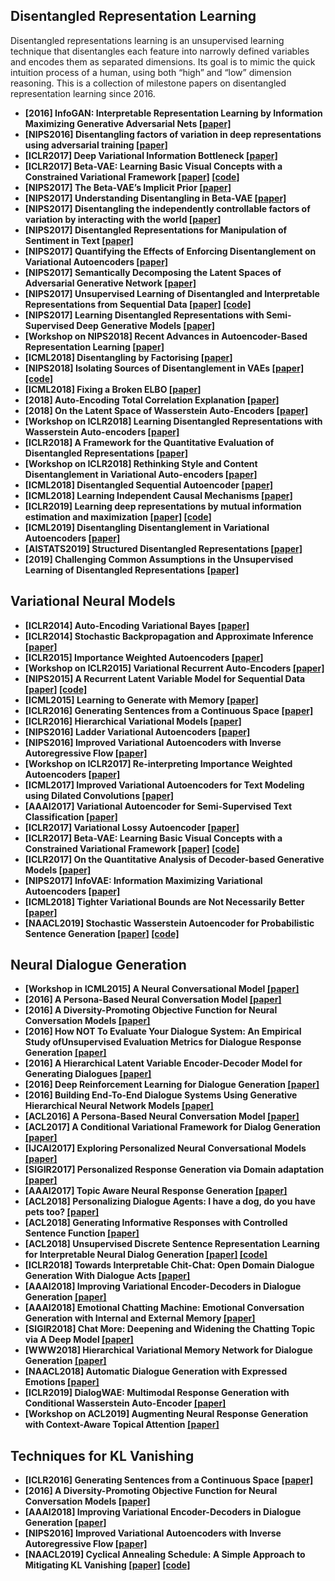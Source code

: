 ## Disentangled Representation Learning

Disentangled representations learning is an unsupervised learning technique that disentangles each feature into narrowly defined variables and encodes them as separated dimensions.
Its goal is to mimic the quick intuition process of a human, using both “high” and “low” dimension reasoning.
This is a collection of milestone papers on disentangled representation learning since 2016.

* **[2016] InfoGAN: Interpretable Representation Learning by Information Maximizing Generative Adversarial Nets [[paper]](https://arxiv.org/pdf/1606.03657v1.pdf)**
* **[NIPS2016] Disentangling factors of variation in deep representations using adversarial training [[paper]](https://arxiv.org/pdf/1611.03383.pdf)**
* **[ICLR2017] Deep Variational Information Bottleneck [[paper]](https://arxiv.org/abs/1612.00410)**
* **[ICLR2017] Beta-VAE: Learning Basic Visual Concepts with a Constrained Variational Framework [[paper]](https://openreview.net/forum?id=Sy2fzU9gl) [[code]](https://github.com/katalinic/betaVAE)**
* **[NIPS2017] The Beta-VAE’s Implicit Prior [[paper]](http://bayesiandeeplearning.org/2017/papers/66.pdf)**
* **[NIPS2017] Understanding Disentangling in Beta-VAE [[paper]](https://arxiv.org/pdf/1804.03599.pdf)**
* **[NIPS2017] Disentangling the independently controllable factors of variation by interacting with the world [[paper]](https://arxiv.org/pdf/1802.09484.pdf)**
* **[NIPS2017] Disentangled Representations for Manipulation of Sentiment in Text [[paper]](http://www.kageback.se/2017/12/09/disentangled-representations-for-manipulation-of-sentiment-in-text/)**
* **[NIPS2017] Quantifying the Effects of Enforcing Disentanglement on Variational Autoencoders [[paper]](https://arxiv.org/abs/1711.09159)**
* **[NIPS2017] Semantically Decomposing the Latent Spaces of Adversarial Generative Network [[paper]](https://arxiv.org/abs/1705.07904)**
* **[NIPS2017] Unsupervised Learning of Disentangled and Interpretable Representations from Sequential Data [[paper]](https://arxiv.org/pdf/1709.07902.pdf) [[code]](https://github.com/wnhsu/ScalableFHVAE)**
* **[NIPS2017] Learning Disentangled Representations with Semi-Supervised Deep Generative Models [[paper]](https://arxiv.org/pdf/1706.00400.pdf)**
* **[Workshop on NIPS2018] Recent Advances in Autoencoder-Based Representation Learning [[paper]](http://bayesiandeeplearning.org/2018/papers/151.pdf?fbclid=IwAR0AKPuAsCFFsTCJ52o6-BkJebR9UuURnesksd1wf5QfLvuU2LBetc7moKc)**
* **[ICML2018] Disentangling by Factorising [[paper]](https://arxiv.org/pdf/1802.05983.pdf)**
* **[NIPS2018] Isolating Sources of Disentanglement in VAEs [[paper]](https://arxiv.org/pdf/1802.04942v5.pdf) [[code]](https://github.com/rtqichen/beta-tcvae)**
* **[ICML2018] Fixing a Broken ELBO [[paper]](https://arxiv.org/pdf/1711.00464.pdf)**
* **[2018] Auto-Encoding Total Correlation Explanation [[paper]](https://arxiv.org/pdf/1802.05822v1.pdf)**
* **[2018] On the Latent Space of Wasserstein Auto-Encoders [[paper]](https://arxiv.org/pdf/1802.03761.pdf)**
* **[Workshop on ICLR2018] Learning Disentangled Representations with Wasserstein Auto-encoders [[paper]](https://openreview.net/pdf?id=Hy79-UJPM)**
* **[ICLR2018] A Framework for the Quantitative Evaluation of Disentangled Representations [[paper]](https://openreview.net/pdf?id=By-7dz-AZ)**
* **[Workshop on ICLR2018] Rethinking Style and Content Disentanglement in Variational Auto-encoders [[paper]](https://openreview.net/pdf?id=B1rQtwJDG)**
* **[ICML2018] Disentangled Sequential Autoencoder [[paper]](https://arxiv.org/pdf/1803.02991.pdf)**
* **[ICML2018] Learning Independent Causal Mechanisms [[paper]](https://arxiv.org/pdf/1712.00961.pdf)**
* **[ICLR2019] Learning deep representations by mutual information estimation and maximization [[paper]](https://arxiv.org/abs/1808.06670) [[code]](https://github.com/rdevon/DIM)**
* **[ICML2019] Disentangling Disentanglement in Variational Autoencoders [[paper]](https://arxiv.org/pdf/1812.02833v3.pdf)**
* **[AISTATS2019] Structured Disentangled Representations [[paper]](https://arxiv.org/pdf/1804.02086.pdf)**
* **[2019] Challenging Common Assumptions in the Unsupervised Learning of Disentangled Representations [[paper]](https://arxiv.org/pdf/1811.12359v3.pdf)**



## Variational Neural Models 

* **[ICLR2014] Auto-Encoding Variational Bayes [[paper]](https://arxiv.org/pdf/1312.6114.pdf)**
* **[ICLR2014] Stochastic Backpropagation and Approximate Inference [[paper]](http://proceedings.mlr.press/v32/rezende14.pdf)**
* **[ICLR2015] Importance Weighted Autoencoders [[paper]](https://arxiv.org/abs/1509.00519)**
* **[Workshop on ICLR2015] Variational Recurrent Auto-Encoders [[paper]](https://arxiv.org/abs/1412.6581)**
* **[NIPS2015] A Recurrent Latent Variable Model for Sequential Data [[paper]](http://arxiv.org/abs/1506.02216) [[code]](https://github.com/jych/nips2015_vrnn)**
* **[ICML2015] Learning to Generate with Memory [[paper]](https://arxiv.org/pdf/1602.07416.pdf)**
* **[ICLR2016] Generating Sentences from a Continuous Space [[paper]](https://arxiv.org/abs/1511.06349)**
* **[ICLR2016] Hierarchical Variational Models [[paper]](https://arxiv.org/pdf/1511.02386.pdf)**
* **[NIPS2016] Ladder Variational Autoencoders [[paper]](https://arxiv.org/pdf/1602.02282.pdf)**
* **[NIPS2016] Improved Variational Autoencoders with Inverse Autoregressive Flow [[paper]](https://papers.nips.cc/paper/6581-improved-variational-inference-with-inverse-autoregressive-flow.pdf)**
* **[Workshop on ICLR2017] Re-interpreting Importance Weighted Autoencoders [[paper]](https://openreview.net/pdf?id=Syw2ZgrFx)**
* **[ICML2017] Improved Variational Autoencoders for Text Modeling using Dilated Convolutions [[paper]](https://arxiv.org/abs/1702.08139)**
* **[AAAI2017] Variational Autoencoder for Semi-Supervised Text Classification [[paper]](https://aaai.org/ocs/index.php/AAAI/AAAI17/paper/view/14299/14261)**
* **[ICLR2017] Variational Lossy Autoencoder [[paper]](https://arxiv.org/abs/1611.02731)**
* **[ICLR2017] Beta-VAE: Learning Basic Visual Concepts with a Constrained Variational Framework [[paper]](https://openreview.net/forum?id=Sy2fzU9gl) [[code]](https://github.com/katalinic/betaVAE)**
* **[ICLR2017] On the Quantitative Analysis of Decoder-based Generative Models [[paper]](https://arxiv.org/pdf/1611.04273.pdf)**
* **[NIPS2017] InfoVAE: Information Maximizing Variational Autoencoders [[paper]](https://arxiv.org/abs/1706.02262)**
* **[ICML2018] Tighter Variational Bounds are Not Necessarily Better [[paper]](https://arxiv.org/pdf/1802.04537.pdf)**
* **[NAACL2019] Stochastic Wasserstein Autoencoder for Probabilistic Sentence Generation [[paper]](https://arxiv.org/pdf/1806.08462.pdf) [[code]](https://github.com/HareeshBahuleyan/probabilistic_nlg)**


## Neural Dialogue Generation

* **[Workshop in ICML2015] A Neural Conversational Model [[paper]](https://arxiv.org/pdf/1506.05869.pdf)** 
* **[2016] A Persona-Based Neural Conversation Model [[paper]](https://arxiv.org/pdf/1603.06155v2.pdf)**
* **[2016] A Diversity-Promoting Objective Function for Neural Conversation Models [[paper]](https://arxiv.org/pdf/1510.03055v3.pdf)**
* **[2016] How NOT To Evaluate Your Dialogue System: An Empirical Study ofUnsupervised Evaluation Metrics for Dialogue Response Generation [[paper]](https://arxiv.org/pdf/1603.08023v1.pdf)**
* **[2016] A Hierarchical Latent Variable Encoder-Decoder Model for Generating Dialogues [[paper]](https://arxiv.org/pdf/1605.06069v3.pdf)**
* **[2016] Deep Reinforcement Learning for Dialogue Generation [[paper]](https://arxiv.org/pdf/1606.01541.pdf)**
* **[2016] Building End-To-End Dialogue Systems Using Generative Hierarchical Neural Network Models [[paper]](https://arxiv.org/pdf/1507.04808.pdf)**
* **[ACL2016] A Persona-Based Neural Conversation Model [[paper]](http://www.aclweb.org/anthology/P16-1094)**
* **[ACL2017] A Conditional Variational Framework for Dialog Generation [[paper]](https://arxiv.org/pdf/1705.00316.pdf)** 
* **[IJCAI2017] Exploring Personalized Neural Conversational Models [[paper]](https://www.ijcai.org/proceedings/2017/0521.pdf)**
* **[SIGIR2017] Personalized Response Generation via Domain adaptation [[paper]](https://dl.acm.org/citation.cfm?id=3080706)**
* **[AAAI2017] Topic Aware Neural Response Generation [[paper]](https://arxiv.org/pdf/1606.08340.pdf)**
* **[ACL2018] Personalizing Dialogue Agents: I have a dog, do you have pets too? [[paper]](http://aclweb.org/anthology/P18-1205)**
* **[ACL2018] Generating Informative Responses with Controlled Sentence Function [[paper]](http://www.aclweb.org/anthology/P18-1139)**
* **[ACL2018] Unsupervised Discrete Sentence Representation Learning for Interpretable Neural Dialog Generation [[paper]](https://arxiv.org/pdf/1804.08069.pdf) [[code]](https://github.com/snakeztc/NeuralDialog-LAED)**
* **[ICLR2018] Towards Interpretable Chit-Chat: Open Domain Dialogue Generation With Dialogue Acts [[paper]](https://openreview.net/pdf?id=Bym0cU1CZ)** 
* **[AAAI2018] Improving Variational Encoder-Decoders in Dialogue Generation [[paper]](https://arxiv.org/abs/1802.02032)**
* **[AAAI2018] Emotional Chatting Machine: Emotional Conversation Generation with Internal and External Memory [[paper]](https://www.aaai.org/ocs/index.php/AAAI/AAAI18/paper/download/16455/15753)**
* **[SIGIR2018] Chat More: Deepening and Widening the Chatting Topic via A Deep Model [[paper]](http://coai.cs.tsinghua.edu.cn/hml/media/files/2018SIGIR_Wangwenjie.pdf)**
* **[WWW2018] Hierarchical Variational Memory Network for Dialogue Generation [[paper]](https://dl.acm.org/citation.cfm?id=3186077)**
* **[NAACL2018] Automatic Dialogue Generation with Expressed Emotions [[paper]](http://aclweb.org/anthology/N18-2008)**
* **[ICLR2019] DialogWAE: Multimodal Response Generation with Conditional Wasserstein Auto-Encoder [[paper]](https://arxiv.org/abs/1805.12352)**
* **[Workshop on ACL2019] Augmenting Neural Response Generation with Context-Aware Topical Attention [[paper]](https://arxiv.org/pdf/1811.01063.pdf)**

 
## Techniques for KL Vanishing

* **[ICLR2016] Generating Sentences from a Continuous Space [[paper]](https://arxiv.org/abs/1511.06349)**  
* **[2016] A Diversity-Promoting Objective Function for Neural Conversation Models [[paper]](https://arxiv.org/pdf/1510.03055v3.pdf)**
* **[AAAI2018] Improving Variational Encoder-Decoders in Dialogue Generation [[paper]](https://arxiv.org/abs/1802.02032)**
* **[NIPS2016] Improved Variational Autoencoders with Inverse Autoregressive Flow [[paper]](https://papers.nips.cc/paper/6581-improved-variational-inference-with-inverse-autoregressive-flow.pdf)**
* **[NAACL2019] Cyclical Annealing Schedule: A Simple Approach to Mitigating KL Vanishing [[paper]](https://arxiv.org/abs/1903.10145) [[code]](https://github.com/haofuml/cyclical_annealing)**
